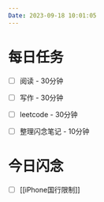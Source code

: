```yaml
---
Date: 2023-09-18 10:01:05
---
```


# 每日任务
- [ ] 阅读 - 30分钟
- [ ] 写作 - 30分钟
- [ ] leetcode - 30分钟
- [ ] 整理闪念笔记 - 10分钟


# 今日闪念
- [ ] [[iPhone国行限制]]



